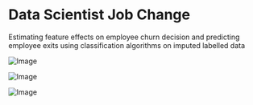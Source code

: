 Data Scientist Job Change
==============================
Estimating feature effects on employee churn decision and predicting employee exits using classification algorithms on imputed labelled data  

![Image](https://https://github.com/SouravSinhas/Job-Change-of-Data-Scientists/tree/main/reports/figures/FeatureEffectsOnExistDecision.png)

![Image](https://https://github.com/SouravSinhas/Job-Change-of-Data-Scientists/tree/main/reports/figures/ComparisonModels.png)

![Image](https://https://github.com/SouravSinhas/Job-Change-of-Data-Scientists/tree/main/reports/figures/PredictionMetricsComparison.png)
